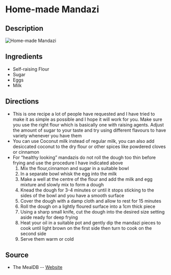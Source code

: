 # Home-made Mandazi

## Description
![Home-made Mandazi](https://www.themealdb.com/images/media/meals/thazgm1555350962.jpg "Home-made Mandazi")

## Ingredients
- Self-raising Flour
- Sugar
- Eggs
- Milk

## Directions
- This is one recipe a lot of people have requested and I have tried to make it as simple as possible and I hope it will work for you. Make sure you use the right flour which is basically one with raising agents. Adjust the amount of sugar to your taste and try using different flavours to have variety whenever you have them
- You can use Coconut milk instead of regular milk, you can also add desiccated coconut to the dry flour or other spices like powdered cloves or cinnamon
- For “healthy looking” mandazis do not roll the dough too thin before frying and use the procedure I have indicated above
  1. Mix the flour,cinnamon and sugar in a suitable bowl
  2. In a separate bowl whisk the egg into the milk
  3. Make a well at the centre of the flour and add the milk and egg mixture and slowly mix to form a dough
  4. Knead the dough for 3-4 minutes or until it stops sticking to the sides of the bowl and you have a smooth surface
  5. Cover the dough with a damp cloth  and allow to rest for 15 minutes
  6. Roll the dough on a lightly floured surface into a 1cm thick piece
  7. Using a sharp small knife, cut the dough into the desired size setting aside ready for deep frying
  8. Heat your oil in a suitable pot and gently dip the mandazi pieces to cook until light brown on the first side then turn to cook on the second side
  9. Serve them warm or cold

## Source

- The MealDB -- [Website](https://themealdb.com)
